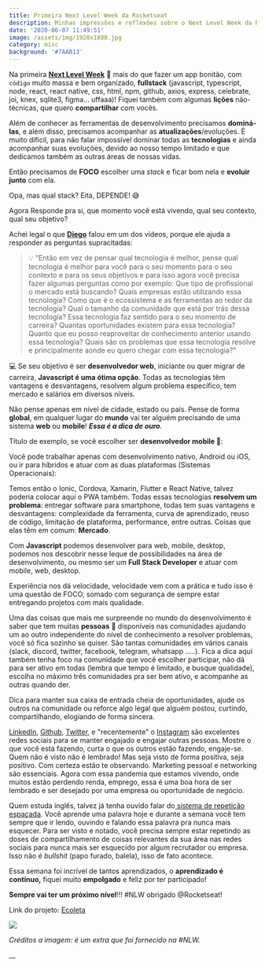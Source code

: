 ```yaml
---
title: Primeira Next Level Week da Rocketseat
description: Minhas impressões e reflexões sobre o Next Level Week da Rocketseat
date: '2020-06-07 11:49:51'
image: /assets/img/1920x1080.jpg
category: misc
background: '#7AAB13'
---
```

Na primeira [**Next Level Week**](https://rocketseat.com.br/) 🚀 mais do que fazer um app bonitão, com `código` muito massa e bem organizado, **fullstack** (javascript, typescript, node, react, react native, css, html, npm, github, axios, express, celebrate, joi, knex, sqlite3, figma… uffaaa)! Fiquei também com algumas **lições** não-técnicas, que quero **compartilhar** com vocês.

Além de conhecer as ferramentas de desenvolvimento precisamos **dominá-las**, e além disso, precisamos acompanhar as **atualizações**/evoluções. É muito difícil, para não falar impossível dominar todas as **tecnologias** e ainda acompanhar suas evoluções, devido ao nosso tempo limitado e que dedicamos também as outras áreas de nossas vidas.

Então precisamos de **FOCO** escolher uma _stack_ e ficar bom nela e **evoluir junto** com ela. 

Opa, mas qual stack? Eita, DEPENDE! 😅

Agora Responde pra si, que momento você está vivendo, qual seu contexto, qual seu objetivo?

Achei legal o que [**Diego**](https://blog.rocketseat.com.br/author/diego/) falou em um dos vídeos, porque ele ajuda a responder as perguntas supracitadas:

> 💡 "Então em vez de pensar qual tecnologia é melhor, pense qual tecnologia é melhor para você para o seu momento para o seu contexto e para os seus objetivos e para isso agora você precisa fazer algumas perguntas como por exemplo: Que tipo de profissional o mercado está buscando? Quais empresas estão utilizando essa tecnologia? Como que é o ecossistema e as ferramentas ao redor da tecnologia? Qual o tamanho da comunidade que está por trás dessa tecnologia? Essa tecnologia faz sentido para o seu momento de carreira? Quantas oportunidades existem para essa tecnologia? Quanto que eu posso reaproveitar de conhecimento anterior usando essa tecnologia? Quais são os problemas que essa tecnologia resolve e principalmente aonde eu quero chegar com essa tecnologia?"

💻  Se seu objetivo é ser **desenvolvedor web**, iniciante ou quer migrar de carreira, **Javascript é uma ótima opção**. Todas as tecnologias têm vantagens e desvantagens, resolvem algum problema específico, tem mercado e salários em diversos níveis.

Não pense apenas em nível de cidade, estado ou país. Pense de forma **global**, em qualquer lugar do **mundo** vai ter alguém precisando de uma sistema **web** ou **mobile**! **_Essa é a dica de ouro_**. 

Título de exemplo, se você escolher ser **desenvolvedor mobile 📱**:

Você pode trabalhar apenas com desenvolvimento nativo,  Android ou iOS, ou ir para híbridos e atuar com as duas plataformas (Sistemas Operacionais):

Temos então o Ionic, Cordova, Xamarin, Flutter e React Native, talvez poderia colocar aqui o PWA também. Todas essas tecnologias **resolvem um problema**: entregar software para smartphone, todas tem suas vantagens e desvantagens: complexidade da ferramenta, curva de aprendizado, reuso de código, limitação de plataforma, performance, entre outras. Coisas que elas têm em comum: **Mercado**.

Com **Javascript**  podemos desenvolver para web, mobile, desktop,  podemos nos descobrir nesse leque de possibilidades na área de desenvolvimento, ou mesmo ser um **Full Stack Developer** e atuar com mobile, web, desktop.

Experiência nos dá velocidade, velocidade vem com a prática e tudo isso é uma questão de FOCO, somado com segurança de sempre estar entregando projetos com mais qualidade. 

Uma das coisas que mais me surpreende no mundo do desenvolvimento é saber que tem muitas **pessoas** 🙋 disponíveis nas comunidades ajudando um ao outro independente do nível de conhecimento a resolver problemas, você só fica sozinho se quiser. São tantas comunidades em vários canais (slack, discord, twitter, facebook, telegram, whatsapp …..). Fica a dica aqui também tenha foco na comunidade que você escolher participar, não dá para ser ativo em todas (lembra que tempo é limitado, e busque qualidade), escolha no máximo três comunidades pra ser bem ativo, e acompanhe as outras quando der.

Dica para manter sua caixa de entrada cheia de oportunidades, ajude os outros na comunidade ou reforce algo legal que alguém postou, curtindo, compartilhando, elogiando de forma sincera.

[LinkedIn](https://www.linkedin.com/in/tgmarinho/), [Github](https://github.com/tgmarinho), [Twitter](https://twitter.com/tgmarinho), e "recentemente" o [Instagram](https://www.instagram.com/rocketseat_oficial/) são excelentes redes sociais para se manter engajado e engajar outras pessoas. Mostre o que você está fazendo, curta o que os outros estão fazendo, engaje-se. Quem não é visto não é lembrado! Mas seja visto de forma positiva, seja positivo. Com certeza estão te observando. Marketing pessoal e networking são essenciais. Agora com essa pandemia que estamos vivendo, onde muitos estão perdendo renda, emprego, essa é uma boa hora de ser lembrado e ser desejado por uma empresa ou oportunidade de negócio.

Quem estuda inglês, talvez já tenha ouvido falar do[ sistema de repetição espaçada](https://aprendafalaringles.com.br/sistema-de-repeticao-espacada/#:~:text=O%20sistema%20de%20repeti%C3%A7%C3%A3o%20espa%C3%A7ada,esque%C3%A7a%20do%20que%20foi%20aprendido.). Você aprende uma palavra hoje e durante a semana você tem sempre que ir lendo, ouvindo e falando essa palavra pra nunca mais esquecer. Para ser visto e notado, você precisa sempre estar repetindo as doses de compartilhamento de coisas relevantes da sua área nas redes sociais para nunca mais ser esquecido por algum recrutador ou empresa. Isso não é _bullshit_ (papo furado, balela), isso de fato acontece.

Essa semana foi incrível de tantos aprendizados, o **aprendizado é contínuo,** fiquei muito **empolgado** e feliz por ter participado! 

**Sempre vai ter um próximo nível**!!! #NLW obrigado @Rocketseat!

Link do projeto: [Ecoleta](https://github.com/tgmarinho/Ecoleta)

![](/assets/img/banner.png)

_Créditos a imagem: é um extra que foi fornecido na #NLW._

__

